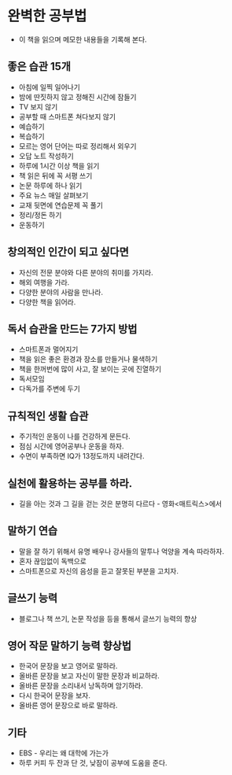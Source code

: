 # 완벽한 공부법
* 이 책을 읽으며 메모한 내용들을 기록해 본다.

## 좋은 습관 15개
* 아침에 일찍 일어나기
* 밤에 딴짓하지 않고 정해진 시간에 잠들기
* TV 보지 않기
* 공부할 때 스마트폰 쳐다보지 않기
* 예습하기
* 복습하기
* 모르는 영어 단어는 따로 정리해서 외우기
* 오답 노트 작성하기
* 하루에 1시간 이상 책을 읽기
* 책 읽은 뒤에 꼭 서평 쓰기
* 논문 하루에 하나 읽기
* 주요 뉴스 매일 살펴보기
* 교재 뒷면에 연습문제 꼭 풀기
* 정리/정돈 하기
* 운동하기

## 창의적인 인간이 되고 싶다면
* 자신의 전문 분야와 다른 분야의 취미를 가지라.
* 해외 여행을 가라.
* 다양한 분야의 사람을 만나라.
* 다양한 책을 읽어라.

## 독서 습관을 만드는 7가지 방법
* 스마트폰과 멀어지기
* 책을 읽은 좋은 환경과 장소를 만들거나 물색하기
* 책을 한꺼번에 많이 사고, 잘 보이는 곳에 진열하기
* 독서모임
* 다독가를 주변에 두기

## 규칙적인 생활 습관
* 주기적인 운동이 나를 건강하게 문든다.
* 점심 시간에 영어공부나 운동을 하자.
* 수면이 부족하면 IQ가 13정도까지 내려간다.

##  실천에 활용하는 공부를 하라.
* 길을 아는 것과 그 길을 걷는 것은 분명히 다르다 - 영화<매트릭스>에서

## 말하기 연습
* 말을 잘 하기 위해서 유명 배우나 강사들의 말투나 억양을 계속 따라하자.
* 혼자 끊임없이 독백으로
* 스마트폰으로 자신의 음성을 듣고 잘못된 부분을 고치자.

## 글쓰기 능력
* 블로그나 책 쓰기, 논문 작성을 등을 통해서 글쓰기 능력의 향상

## 영어 작문 말하기 능력 향상법
* 한국어 문장을 보고 영어로 말하라.
* 올바른 문장을 보고 자신이 말한 문장과 비교하라.
* 올바른 문장을 소리내서 낭독하며 암기하라.
* 다시 한국어 문장을 보자.
* 올바른 영어 문장으로 바로 말하라.

## 기타
* EBS - 우리는 왜 대학에 가는가
* 하루 커피 두 잔과 단 것, 낮잠이 공부에 도움을 준다.